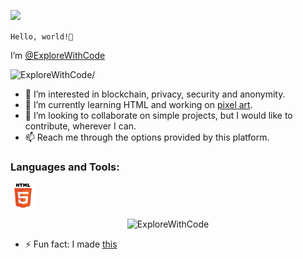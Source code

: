 <!--- 
-👋 Hi, I’m @ExploreWithCode.
- 👀 I’m interested in blockchain, privacy, security and anonimity.
- 🌱 I’m currently learning HTML.
- 💞️ I’m looking to collaborate on simple projects, but I would like to contribute, wherever I can.
- 📫 How to reach me ...through the options provided by this platform.
--->

<!---
ExploreWithCode/ExploreWithCode is a ✨ special ✨ repository because its `README.md` (this file) appears on your GitHub profile.
You can click the Preview link to take a look at your changes.
--->
<a href="https://github.com/ExploreWithCode/pixel-art/wiki" target="_blank" title="pixel Pikachu (code created by @ExploreWithCode)"><img src="https://user-images.githubusercontent.com/109108536/182130279-8cc77124-9d42-440c-a98f-24385e31247a.png"></a>

`Hello, world!👋`

I’m [@ExploreWithCode](https://github.com/ExploreWithCode)

<p align="left"> <img src=https://komarev.com/ghpvc/?username=ExploreWithCode alt=ExploreWithCode/> </p>

- 👀 I’m interested in blockchain, privacy, security and anonymity.
- 🌱 I’m currently learning HTML and working on [pixel art](https://github.com/ExploreWithCode/pixel-art).
- 💞️ I’m looking to collaborate on simple projects, but I would like to contribute, wherever I can.
- 📫 Reach me through the options provided by this platform.

<!---
[![Top Langs](https://github-readme-stats.vercel.app/api/top-langs/?username=ExploreWithCode&layout=compact&theme=dark)](https://github.com/anuraghazra/github-readme-stats)
--->
<h3 align="left">Languages and Tools:</h3>
<p align="left">
  <a href="https://en.wikipedia.org/wiki/HTML" target="_blank"> <img src="https://raw.githubusercontent.com/devicons/devicon/master/icons/html5/html5-original-wordmark.svg" alt="html5" title="HTML" width="40" height="40"/> </a>
  </p>
<p align="center"> <img src=https://github-readme-stats.vercel.app/api?username=ExploreWithCode&show_icons=true&theme=dark alt=ExploreWithCode /> </p>

- ⚡ Fun fact: I made [this](https://github.com/ExploreWithCode/rickroll)
